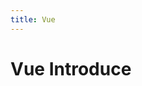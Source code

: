 ```yaml
---
title: Vue
---
```


<script setup>
import TestComponent from '../../../components/Test.vue'
</script>

# Vue Introduce

<TestComponent />